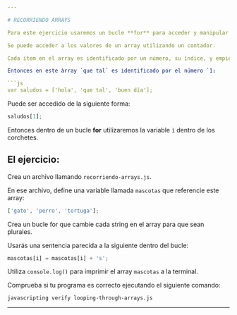 ```yaml
---

# RECORRIENDO ARRAYS

Para este ejercicio usaremos un bucle **for** para acceder y manipular una lista de valores en un array.

Se puede acceder a los valores de un array utilizando un contador.

Cada ítem en el array es identificado por un número, su índice, y empieza desde **cero**.

Entonces en este àrray `que tal` es identificado por el número `1:

```js
var saludos = ['hola', 'que tal', 'buen día'];
```
Puede ser accedido de la siguiente forma:

```js
saludos[1];
```

Entonces dentro de un bucle **for** utilizaremos la variable `ì` dentro de los corchetes.

## El ejercicio:

Crea un archivo llamando `recorriendo-arrays.js`.

En ese archivo, define una variable llamada `mascotas` que referencie este array:

```js
['gato', 'perro', 'tortuga'];
```

Crea un bucle for que cambie cada string en el array para que sean plurales.

Usarás una sentencia parecida a la siguiente dentro del bucle:

```js
mascotas[i] = mascotas[i] + 's';
```

Utiliza `console.log()` para imprimir el array `mascotas` a la terminal.

Comprueba si tu programa es correcto ejecutando el siguiente comando:

`javascripting verify looping-through-arrays.js`

---
```

